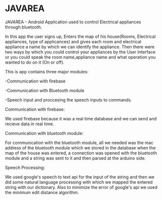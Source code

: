 # JAVAREA
JAVAREA - Android Application used to control Electrical appliances through bluetooth.

In this app the user signs up, Enters the map of his house(Rooms, Electrical appliances, type of applicances) and gives each room and electrical appliance a name by which we can identify the appliance. Then there were two ways by which you could control your appliances by the User Interface or you could speak the room name,appliance name and what operation you wanted to do on it (On or off).

This is app contains three major modules:

-Communication with firebase

-Communication with Bluetooth module

-Speech input and proccesing the speech inputs to commands.

Communication with firebase:

We used firebase because it was a real time database and we can send and recieve data in real time.

Communication with bluetooth module:

For communication with the bluetooth module, all we needed was the mac address of the bluetooth module which we stored in the database when the map of the house was entered, a connection was opened with the bluetooth module and a string was sent to it and then parsed at the arduino side.

Speech Processing:

We used google's speech to text api for the input of the string and then we did some natural language processing with which we mapped the entered string with our dictionary. Also to minimize the error of google's api we used the minimum edit distance algorithm.


